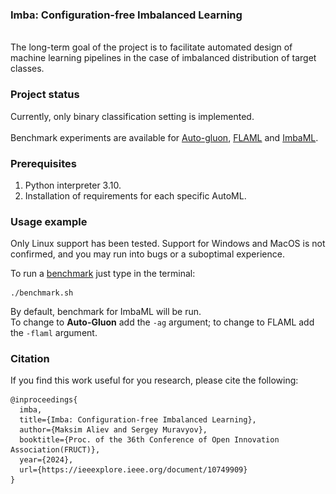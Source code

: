 <h3>Imba: Configuration-free Imbalanced Learning</h3>

[comment]: <> (<div align="center">)

[comment]: <> (<img src="https://raw.githubusercontent.com/AxiomAlive/ImbaML/master/.github/assets/logo.png" height="200">)

[comment]: <> (</div>)
<br>
The long-term goal of the project is to facilitate automated design of machine learning pipelines in the case of imbalanced distribution of target classes.

### Project status
Currently, only binary classification setting is implemented.
<br/>
<br/>
Benchmark experiments are available for [Auto-gluon](https://github.com/autogluon/autogluon), [FLAML](https://github.com/microsoft/FLAML) and [ImbaML](https://github.com/AxiomAlive/ImbaML).
### Prerequisites

1. Python interpreter 3.10.
2. Installation of requirements for each specific AutoML.

### Usage example
Only Linux support has been tested. Support for Windows and MacOS is not confirmed, and you may run into bugs or a suboptimal experience.

To run a [benchmark](https://imbalanced-learn.org/stable/references/generated/imblearn.datasets.fetch_datasets.html#imblearn.datasets.fetch_datasets) just type in the terminal:
```
./benchmark.sh
```

By default, benchmark for ImbaML will be run.<br/> 
To change to **Auto-Gluon** add the `-ag` argument; to change to FLAML add the `-flaml` argument. 
<br/>

### Citation

If you find this work useful for you research, please cite the following:
```
@inproceedings{
  imba,
  title={Imba: Configuration-free Imbalanced Learning},
  author={Maksim Aliev and Sergey Muravyov},
  booktitle={Proc. of the 36th Conference of Open Innovation Association(FRUCT)},
  year={2024},
  url={https://ieeexplore.ieee.org/document/10749909}
}
```



